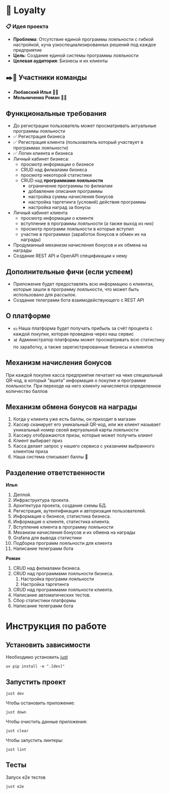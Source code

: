 # 💸 Loyalty

### 📋 Идея проекта
- **Проблема**: Отсутствие единой программы лояльности с гибкой настройкой, куча узкоспециализированных решений под каждое предприятие
- **Цель**: Создание единой системы программы лояльности
- **Целевая аудитория**: Бизнесы и их клиенты

## ✒️🙂 Участники команды
-   **Любавский Илья** 👨‍💻
-   **Мельниченко Роман** 👨‍💻

## Функциональные требования
- До регистрации пользователь может просматривать актуальные программы лояльности
- ✅ Регистрация бизнеса
- ✅ Регистрация клиента (пользователь который участвует в программах лояльности)
- ✅ Логин клиента и бизнеса
- Личный кабинет бизнеса:
    - просмотр информации о бизнесе
    - CRUD над филиалами бизнеса
    - просмотр некоторой статистики
    - CRUD над **программами лояльности**
        - ограничение программы по филиалам
        - добавление описания программы
        - настройка суммы начисления бонусов
        - настройка таргетинга (условий) действия программы
        - настройка наград за бонусы
- Личный кабинет клиента
    - просмотр информации о клиенте
    - вступление в программы лояльности (а также выход из них)
    - просмотр программ лояльности в которые вступил
    - участие в программах (заработок бонусов и обмен их на награды)
- Продуманный механизм начисления бонусов и их обмена на награды
- Создание REST API и OpenAPI спецификации к нему

## Дополнительные фичи (если успеем)
-  Приложение будет предоставлять всю информацию о клиентах, которые зашли в программу лояльности, что может быть использовано для рассылок.
- Создание телеграмм бота взаимодействующего с REST API

## О платформе
-   💵 Наша платформа будет получать прибыль за счёт процента с каждой покупки, которая проведена через наш сервис
-   📊 Администратор платформы может просматривать всю статистику по заработку, а также зарегистрированные бизнесы и клиентов

## Механизм начисления бонусов

При каждой покупке касса предприятия печатает на чеке специальный QR-код, в который "вшита" информация о покупке и программе лояльности. При переходе на него клиенту начисляется определенное количество баллов

## Механизм обмена бонусов на награды

1. Когда у клиента уже есть баллы, он приходит в магазин
2. Кассир сканирует его уникальный QR-код, или же клиент называет уникальный номер своей виртуальной карты лояльности
3. Кассиру отображаются призы, которые может получить клиент
4. Клиент выбирает приз
5. Касса делает запрос у нашего сервиса с указанием выбранного клиентом приза
6. Наша система списывает баллы 💱

## Разделение ответственности
**Илья**:
1. Деплой.
2. Инфраструктура проекта.
3. Архитектура проекта, создание схемы БД.
4. Регистрация, аутентификация и авторизация пользователей.
5. Информация о бизнесе, статистика бизнеса.
6. Информация о клиенте, статистика клиента.
7. Вступление клиента в программу лояльности
8. Механизм начисления бонусов и их обмена на награды
9. Grafana для вывода статистики
10. Подборка программ лояльности для клиента
11. Написание телеграмм бота

**Роман**
1. CRUD над филиалами бизнеса.
2. CRUD над программами лояльности бизнеса.
    1. Настройка программ лояльности
    2. Настройка таргетинга
3. CRUD над программами лояльности клиента.
4. Написание автоматических тестов.
5. Cбор cтатистики платформы
6. Написание телеграмм бота

# Инструкция по работе

## Установить зависимости

Необходимо установить [just](https://github.com/casey/just)

```
uv pip install -e ".[dev]"
```

## Запустить проект

```
just dev
```

Чтобы остановить приложение:

```
just down
```

Чтобы очистить данные приложения:

```
just clear
```

Чтобы запустить линтеры:

```
just lint
```

## Тесты

Запуск e2e тестов

```
just e2e
```
